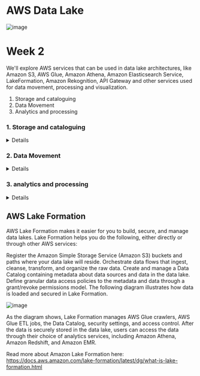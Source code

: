 # AWS Data Lake
![image](https://user-images.githubusercontent.com/4485129/115526354-8f2c0200-a2ad-11eb-836d-9bb8de0c47f1.png)

# Week 2
We'll explore AWS services that can be used in data lake architectures, like Amazon S3, AWS Glue, Amazon Athena, Amazon Elasticsearch Service, LakeFormation, Amazon Rekognition, API Gateway and other services used for data movement, processing and visualization.

1. Storage and cataloguing
2. Data Movement
3. Analytics and processing


### 1. Storage and cataloguing
<details>
The first category is AWS services used for data storage and cataloguing. And data lake has a few key components. It stores and secures data at an unlimited scale. It allows for structured and unstructured data to be stored together. It catalogs and indexes data without data movement, and it connects data with services and tooling for analysis and processing. So, what AWS services can you use to enable these key factors of a data lake? We will cover that with the AWS services used for data storage and cataloguing.
![image](https://user-images.githubusercontent.com/4485129/115531164-167b7480-a2b2-11eb-8fb5-b9310aef2a3e.png)

#### Storage - S3 is the most popular choice for storage option for a Lake
* Schema on Read model
* Supports Scaling
* Data Agnostic
* Data is stored in Buckets which are scalable
* S3 and S3 Glacier are preferred
* High Durability - 
  * 99.999999999.% Durability supported by S3
*  Pricing tiers based on frequency of the data access
  
![image](https://user-images.githubusercontent.com/4485129/115532802-c1406280-a2b3-11eb-9299-8163ef433628.png)


#### Catalog - AWS Glue Data Catalog

* AWS Glue is a fully managed, serverless data processing and cataloging service.

AWS Glue Data Catalog consists of tables, which are the metadata definition that represents your data. 
A table consists of a schema, and tables are then organized into logical groups called databases. 
You used what is called a glue crawler to populate the AWS Glue Data Catalog with tables. 

<details>
 
## Amazon S3 and Glue Data Catalog
### Amazon S3 
Amazon Simple Storage Service is storage for the Internet. It is designed to make web-scale computing easier for developers.

Amazon S3 has a simple web services interface that you can use to store and retrieve any amount of data, at any time, from anywhere on the web. It gives any developer access to the same highly scalable, reliable, fast, inexpensive data storage infrastructure that Amazon uses to run its own global network of web sites. The service aims to maximize benefits of scale and to pass those benefits on to developers. 

Amazon S3 is the largest and most performant object storage service for structured and unstructured data and the storage service of choice to build a data lake. With Amazon S3, you can cost-effectively build and scale a data lake of any size in a secure environment where data is protected by 99.999999999% (11 9s) of durability.   

Read more about Amazon S3 and data lakes here: https://aws.amazon.com/products/storage/data-lake-storage/

### Amazon S3 Storage Classes
For performance-sensitive use cases (those that require millisecond access time) and frequently accessed data, Amazon S3 provides the following storage classes: S3 Standard—The default storage class. If you don't specify the storage class when you upload an object, Amazon S3 assigns the S3 Standard storage class. Reduced Redundancy—The Reduced Redundancy Storage (RRS) storage class is designed for noncritical, reproducible data that can be stored with less redundancy than the S3 Standard storage class. 

The S3 Standard-IA and S3 One Zone-IA storage classes are designed for long-lived and infrequently accessed data. (IA stands for infrequent access.) S3 Standard-IA and S3 One Zone-IA objects are available for millisecond access (same as the S3 Standard storage class). Amazon S3 charges a retrieval fee for these objects, so they are most suitable for infrequently accessed data.   

The S3 Glacier and S3 Glacier Deep Archive storage classes are designed for low-cost data archiving. These storage classes offer the same durability and resiliency as the S3 Standard storage class.   

The S3 Intelligent-Tiering storage class is designed to optimize storage costs by automatically moving data to the most cost-effective storage access tier, without performance impact or operational overhead. S3 Intelligent-Tiering delivers automatic cost savings by moving data on a granular object level between two access tiers, a frequent access tier and a lower-cost infrequent access tier, when access patterns change. The Intelligent-Tiering storage class is ideal if you want to optimize storage costs automatically for long-lived data when access patterns are unknown or unpredictable.   

Read more about storage classes here: https://docs.aws.amazon.com/AmazonS3/latest/dev/storage-class-intro.html  

### AWS Glue  
AWS Glue is a fully managed ETL (extract, transform, and load) service that makes it simple and cost-effective to categorize your data, clean it, enrich it, and move it reliably between various data stores and data streams. AWS Glue consists of a central metadata repository known as the AWS Glue Data Catalog, an ETL engine that automatically generates Python or Scala code, and a flexible scheduler that handles dependency resolution, job monitoring, and retries. AWS Glue is serverless, so there’s no infrastructure to set up or manage.   

The AWS Glue Data Catalog is your persistent metadata store. It is a managed service that lets you store, annotate, and share metadata in the AWS Cloud in the same way you would in an Apache Hive metastore.    

AWS Glue also lets you set up crawlers that can scan data in all kinds of repositories, classify it, extract schema information from it, and store the metadata automatically in the AWS Glue Data Catalog. The AWS Glue Data Catalog can then be used to guide ETL operations.   

Crawlers use classifiers, a classifier reads the data in a data store. If it recognizes the format of the data, it generates a schema. The classifier also returns a certainty number to indicate how certain the format recognition was.   

Read more about crawlers and classifiers here: https://docs.aws.amazon.com/glue/latest/dg/add-classifier.html  

</details>
</details>

### 2. Data Movement
<details>

#### AWS API Gateway

![image](https://user-images.githubusercontent.com/4485129/115541722-19c82d80-a2bd-11eb-9a68-eb1f6d60f100.png)

![image](https://user-images.githubusercontent.com/4485129/115542303-c60a1400-a2bd-11eb-81a5-56e1a3ddd910.png)


Data Movement
Data Movement   
Data Lakes allow you to import any amount of data that can come in real-time. Data is collected from multiple sources, and moved into the data lake in its original format. This process allows you to scale to data of any size, while saving time of defining data structures, schema, and transformations.   

Read more about data lakes on AWS here: https://aws.amazon.com/big-data/datalakes-and-analytics/https://aws.amazon.com/big-data/datalakes-and-analytics/what-is-a-data-lake/  

#### Amazon Kinesis 
Amazon Kinesis makes it easy to collect, process, and analyze real-time, streaming data so you can get timely insights and react quickly to new information. Amazon Kinesis offers key capabilities to cost-effectively process streaming data at any scale, along with the flexibility to choose the tools that best suit the requirements of your application. With Amazon Kinesis, you can ingest real-time data such as video, audio, application logs, website clickstreams, and IoT telemetry data for machine learning, analytics, and other applications. Amazon Kinesis enables you to process and analyze data as it arrives and respond instantly instead of having to wait until all your data is collected before the processing can begin.     

There are multiple services in the Amazon Kinesis family. For data ingestion, there is Amazon Kinesis Data Streams, Amazon Kinesis Video Streams, and Amazon Kinesis Data Firehose.   Read more about Amazon Kinesis here: https://aws.amazon.com/kinesis/    

To better understand each service please review the diagrams below.       

###### Amazon Kinesis Video Streams:    
![image](https://user-images.githubusercontent.com/4485129/115542764-3c0e7b00-a2be-11eb-85e6-1b8a0f0226aa.png)

##### Amazon Kinesis Data Streams:     
![image](https://user-images.githubusercontent.com/4485129/115542827-4e88b480-a2be-11eb-9ec7-189030d09ad2.png)

##### Amazon Kinesis Data Firehose:
![image](https://user-images.githubusercontent.com/4485129/115542846-55afc280-a2be-11eb-8e5b-0fffd35eb65c.png)


### Amazon API Gateway   
Amazon API Gateway is a fully managed service that makes it easy to create, publish, and maintain secure APIs at scale. APIs are the front door to backend applications and services. API Gateway handles all the tasks involved in accepting and processing up to hundreds of thousands of concurrent API calls, including traffic management, CORS support, authorization and access control, throttling, monitoring, and API version management.   

Read more about API Gateway here: https://aws.amazon.com/api-gateway/
</details>

### 3.  analytics and processing
<details>
 
### EMR, Glue Jobs, Lambda, Kinesis Analytics, RedShift

#### Apache Hadoop on AWS   
Apache Hadoop is an open source framework that is used to efficiently store and process large datasets ranging in size from gigabytes to petabytes of data. Instead of using one large computer to store and process the data, Hadoop allows clustering multiple computers to analyze massive datasets in parallel more quickly.   

Read more about Hadoop here: https://aws.amazon.com/emr/details/hadoop/what-is-hadoop/  

#### Amazon EMR    
Amazon EMR is a managed cluster platform that simplifies running big data frameworks, such as Apache Hadoop and Apache Spark, on AWS to process and analyze vast amounts of data. By using these frameworks and related open-source projects, such as Apache Hive and Apache Pig, you can process data for analytics purposes and business intelligence workloads. Additionally, you can use Amazon EMR to transform and move large amounts of data into and out of other AWS data stores and databases, such as Amazon Simple Storage Service (Amazon S3) and Amazon DynamoDB.   

Read more about Amazon EMR here: https://docs.aws.amazon.com/emr/latest/ManagementGuide/emr-what-is-emr.html    

#### AWS Glue Jobs   
A job is the business logic that performs the extract, transform, and load (ETL) work in AWS Glue. When you start a job, AWS Glue runs a script that extracts data from sources, transforms the data, and loads it into targets. You can create jobs in the ETL section of the AWS Glue console.    

![image](https://user-images.githubusercontent.com/4485129/115675081-e690a780-a36b-11eb-9b09-135be87a7d1d.png)

Read more about authoring AWS Glue jobs here: https://docs.aws.amazon.com/glue/latest/dg/author-job.html  

#### AWS Lambda 
AWS Lambda is a compute service that lets you run code without provisioning or managing servers. AWS Lambda runs your code only when needed and scales automatically, from a few requests per day to thousands per second. You pay only for the compute time you consume - there is no charge when your code is not running. With AWS Lambda, you can run code for virtually any type of application or backend service - all with zero administration. AWS Lambda runs your code on a high-availability compute infrastructure and performs all of the administration of the compute resources, including server and operating system maintenance, capacity provisioning and automatic scaling, code monitoring and logging.   

When using AWS Lambda, you are responsible only for your code. AWS Lambda manages the compute fleet that offers a balance of memory, CPU, network, and other resources. This can be helpful when processing incoming data for your data lake being hosted on AWS.   

Read more about AWS Lambda here: https://docs.aws.amazon.com/lambda/latest/dg/welcome.html  

#### Amazon Athena  
Amazon Athena is an interactive query service that makes it easy to analyze data directly in Amazon Simple Storage Service (Amazon S3) using standard SQL. With a few actions in the AWS Management Console, you can point Athena at your data stored in Amazon S3 and begin using standard SQL to run ad-hoc queries and get results in seconds. 

Read more about Athena here: https://docs.aws.amazon.com/athena/latest/ug/what-is.html 

#### Amazon RedShift
Amazon Redshift makes it simple and cost effective to run high performance queries on petabytes of structured data so that you can build powerful reports and dashboards using your existing business intelligence tools.   

Read more about Amazon RedShift here: https://aws.amazon.com/redshift/?whats-new-cards.sort-by=item.additionalFields.postDateTime&whats-new-cards.sort-order=desc    

#### Amazon Kinesis Data Analytics    
With Amazon Kinesis Data Analytics for SQL Applications, you can process and analyze streaming data using standard SQL. The service enables you to quickly author and run powerful SQL code against streaming sources to perform time series analytics, feed real-time dashboards, and create real-time metrics.   

To get started with Kinesis Data Analytics, you create a Kinesis data analytics application that continuously reads and processes streaming data. The service supports ingesting data from Amazon Kinesis Data Streams and Amazon Kinesis Data Firehose streaming sources. Then, you author your SQL code using the interactive editor and test it with live streaming data. You can also configure destinations where you want Kinesis Data Analytics to send the results.   Kinesis Data Analytics supports Amazon Kinesis Data Firehose (Amazon S3, Amazon Redshift, Amazon Elasticsearch Service, and Splunk), AWS Lambda, and Amazon Kinesis Data Streams as destinations.   

Read more about Amazon Kinesis Data Analytics here: https://docs.aws.amazon.com/kinesisanalytics/latest/dev/what-is.html  

#### Amazon Elasticsearch Service  
Amazon Elasticsearch Service (Amazon ES) is a managed service that makes it easy to deploy, operate, and scale Elasticsearch clusters in the AWS Cloud. Elasticsearch is a popular open-source search and analytics engine for use cases such as log analytics, real-time application monitoring, and clickstream analysis. With Amazon ES, you get direct access to the Elasticsearch APIs; existing code and applications work seamlessly with the service.   

Read more about Amazon ES here: https://docs.aws.amazon.com/elasticsearch-service/latest/developerguide/what-is-amazon-elasticsearch-service.html  


</details>


## AWS Lake Formation

AWS Lake Formation makes it easier for you to build, secure, and manage data lakes. Lake Formation helps you do the following, either directly or through other AWS services:  

Register the Amazon Simple Storage Service (Amazon S3) buckets and paths where your data lake will reside.
Orchestrate data flows that ingest, cleanse, transform, and organize the raw data.
Create and manage a Data Catalog containing metadata about data sources and data in the data lake.
Define granular data access policies to the metadata and data through a grant/revoke permissions model.
The following diagram illustrates how data is loaded and secured in Lake Formation.

![image](https://user-images.githubusercontent.com/4485129/115702890-18633780-a387-11eb-96f5-5c7f1919b056.png)

As the diagram shows, Lake Formation manages AWS Glue crawlers, AWS Glue ETL jobs, the Data Catalog, security settings, and access control. After the data is securely stored in the data lake, users can access the data through their choice of analytics services, including Amazon Athena, Amazon Redshift, and Amazon EMR.  

Read more about Amazon Lake Formation here: https://docs.aws.amazon.com/lake-formation/latest/dg/what-is-lake-formation.html

